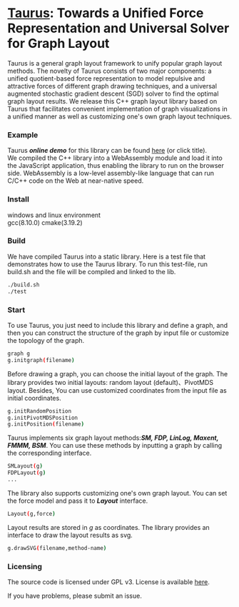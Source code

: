 <!-- # taurus.github.io -->
<!-- # taurusgl.github.io -->
<!-- # taurusgl.github.io -->
[Taurus](https://ideas-laboratory.github.io/Taurus/): Towards a Unified Force Representation and Universal Solver for Graph Layout
====
Taurus is a general graph layout framework to unify popular graph layout methods. The novelty of Taurus consists of two major components: a unified quotient-based force representation to model repulsive and attractive forces of different graph drawing techniques, and a universal augmented stochastic gradient descent (SGD) solver to find the optimal graph layout results. We release this C++ graph layout library based on Taurus that facilitates convenient implementation of graph visualizations in a unified manner as well as customizing one's own graph layout techniques.

### Example
Taurus ***online demo*** for this library can be found [here](https://ideas-laboratory.github.io/Taurus/)  (or click title).  
We compiled the C++ library into a WebAssembly module and load it into the JavaScript application, thus enabling the library to run on the browser side. WebAssembly is a low-level assembly-like language that can run C/C++ code on the Web at near-native speed.

### Install
windows and linux environment  
gcc(8.10.0) cmake(3.19.2)

### Build
We have compiled Taurus into a static library. Here is a test file that demonstrates how to use the Taurus library. To run this test-file, run build.sh and the file will be compiled and linked to the lib.
```bash
./build.sh
./test
```

### Start
To use Taurus, you just need to include this library and define a graph, and then you can construct the structure of the graph by input file or customize the topology of the graph.
```bash
graph g
g.initgraph(filename)
```

Before drawing a graph, you can choose the initial layout of the graph. The library provides two initial layouts: random layout (default)、PivotMDS layout. Besides, You can use customized coordinates from the input file as initial coordinates.
```bash
g.initRandomPosition
g.initPivotMDSPosition
g.initPosition(filename)
```
Taurus implements six graph layout methods:***SM, FDP, LinLog, Maxent, FMMM, BSM***. You can use these methods by inputting a graph by calling the corresponding interface.
```bash
SMLayout(g)
FDPLayout(g)
...
```
The library also supports customizing one's own graph layout. You can set the force model and pass it to ***Layout*** interface.
```bash
Layout(g,force)
```
Layout results are stored in *g* as coordinates. The library provides an interface to draw the layout results as svg.
```bash
g.drawSVG(filename,method-name)
```

### Licensing
The source code is licensed under GPL v3. License is available [here](/LICENSE).

If you have problems, please submit an issue.
